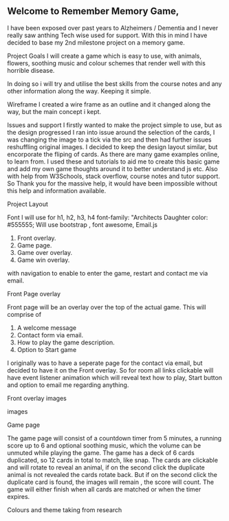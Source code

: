 ## Welcome to Remember Memory Game,

I have been exposed over past years to Alzheimers / Dementia and I never really saw anthing Tech wise used for support.
With this in mind I have decided to base my 2nd milestone project on a memory game.

Project Goals
I will create a game which is easy to use, with animals, flowers, soothing music and colour schemes that render well 
with this horrible disease.

In doing so i will try and utilise the best skills from the course notes and any other information along the way. 
Keeping it simple.


Wireframe
I created a wire frame as an outline and it changed along the way, but the main concept i kept.


Issues and support
I firstly wanted to make the project simple to use, but as the design progressed I ran into issue around the selection of
the cards, I was changing the image to a tick via the src and then had further issues reshuffling original images. I decided to keep 
the design layout similar, but encorporate the fliping of cards. As there are many game examples online, to learn from. I used these and 
tutorials to aid me to create this basic game and add my own game thoughts around it to better understand js etc.
Also with help from W3Schools, stack overflow, course notes and tutor support. So Thank you for the massive help, it would have been 
impossible without this help and information available.

Project Layout

Font I will use for h1, h2, h3, h4 font-family: "Architects Daughter color: #555555;
Will use bootstrap , font awesome, Email.js 
1.	Front overlay.
2.	Game page.
3.	Game over overlay.
4.	Game win overlay.

with navigation to enable to enter the game, restart and contact me via email.

Front Page overlay

Front page will be an overlay over the top of the actual game.
This will comprise of 

1. A welcome message 
2. Contact form via email.
3. How to play the game description.
4. Option to Start game 

I originally was to have a seperate page for the contact via email, but decided to have it on the Front overlay.
So for room all links clickable will have event listener animation which will reveal text how to play, Start button and option to 
email me regarding anything.

Front overlay images

images


Game page

The game page will consist of a countdown timer from 5 minutes, a running score up to 6 and optional soothing music, which the volume 
can be unmuted while playing the game. 
The game has a deck of 6 cards duplicated, so 12 cards in total to match, like snap. The cards are clickable and will rotate to reveal
an animal, if on the second click the duplicate animal is not revealed the cards rotate back. But if on the second click the duplicate 
card is found, the images will remain , the score will count. The game will either finish when all cards are matched or when the timer expires.

Colours and theme taking from research 








